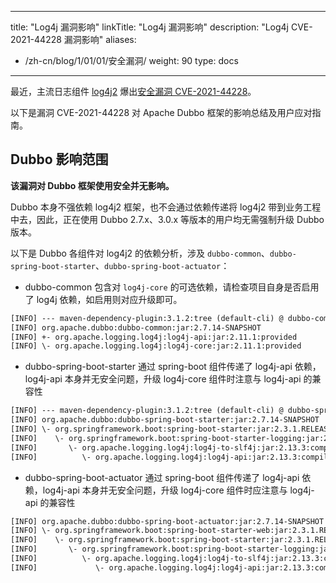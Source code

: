
---
title: "Log4j 漏洞影响"
linkTitle: "Log4j 漏洞影响"
description: "Log4j CVE-2021-44228 漏洞影响"
aliases:
- /zh-cn/blog/1/01/01/安全漏洞/
weight: 90
type: docs
---

最近，主流日志组件 [log4j2](https://logging.apache.org/log4j/2.x/) 爆出[安全漏洞 CVE-2021-44228](https://cve.mitre.org/cgi-bin/cvename.cgi?name=CVE-2021-44228)。

以下是漏洞 CVE-2021-44228 对 Apache Dubbo 框架的影响总结及用户应对指南。

## Dubbo 影响范围
**该漏洞对 Dubbo 框架使用安全并无影响。**

Dubbo 本身不强依赖 log4j2 框架，也不会通过依赖传递将 log4j2 带到业务工程中去，因此，正在使用 Dubbo 2.7.x、3.0.x 等版本的用户均无需强制升级 Dubbo 版本。

以下是 Dubbo 各组件对 log4j2 的依赖分析，涉及 `dubbo-common`、`dubbo-spring-boot-starter`、`dubbo-spring-boot-actuator`：

* dubbo-common 包含对 `log4j-core` 的可选依赖，请检查项目自身是否启用了 log4j 依赖，如启用则对应升级即可。
```xml
[INFO] --- maven-dependency-plugin:3.1.2:tree (default-cli) @ dubbo-common ---
[INFO] org.apache.dubbo:dubbo-common:jar:2.7.14-SNAPSHOT
[INFO] +- org.apache.logging.log4j:log4j-api:jar:2.11.1:provided
[INFO] \- org.apache.logging.log4j:log4j-core:jar:2.11.1:provided

```

* dubbo-spring-boot-starter 通过 spring-boot 组件传递了 log4j-api 依赖，log4j-api 本身并无安全问题，升级 log4j-core 组件时注意与 log4j-api 的兼容性

```xml
[INFO] --- maven-dependency-plugin:3.1.2:tree (default-cli) @ dubbo-spring-boot-starter ---
[INFO] org.apache.dubbo:dubbo-spring-boot-starter:jar:2.7.14-SNAPSHOT
[INFO] \- org.springframework.boot:spring-boot-starter:jar:2.3.1.RELEASE:compile (optional) 
[INFO]    \- org.springframework.boot:spring-boot-starter-logging:jar:2.3.1.RELEASE:compile (optional) 
[INFO]       \- org.apache.logging.log4j:log4j-to-slf4j:jar:2.13.3:compile (optional) 
[INFO]          \- org.apache.logging.log4j:log4j-api:jar:2.13.3:compile (optional) 

```

* dubbo-spring-boot-actuator 通过 spring-boot 组件传递了 log4j-api 依赖，log4j-api 本身并无安全问题，升级 log4j-core 组件时应注意与 log4j-api 的兼容性

```xml
[INFO] org.apache.dubbo:dubbo-spring-boot-actuator:jar:2.7.14-SNAPSHOT
[INFO] \- org.springframework.boot:spring-boot-starter-web:jar:2.3.1.RELEASE:compile (optional) 
[INFO]    \- org.springframework.boot:spring-boot-starter:jar:2.3.1.RELEASE:compile
[INFO]       \- org.springframework.boot:spring-boot-starter-logging:jar:2.3.1.RELEASE:compile
[INFO]          \- org.apache.logging.log4j:log4j-to-slf4j:jar:2.13.3:compile
[INFO]             \- org.apache.logging.log4j:log4j-api:jar:2.13.3:compile
```
